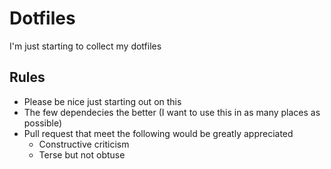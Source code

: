 # Dotfiles
I'm just starting to collect my dotfiles 

## Rules
* Please be nice just starting out on this
* The few dependecies the better (I want to use this in as many places as possible)
* Pull request that meet the following would be greatly appreciated
  * Constructive criticism
  * Terse but not obtuse
